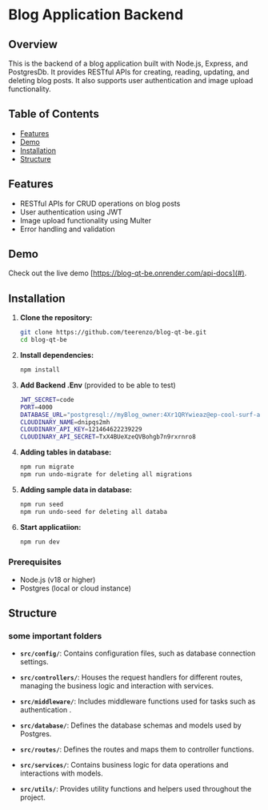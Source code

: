 # Blog Application Backend

## Overview

This is the backend of a blog application built with Node.js, Express, and PostgresDb. It provides RESTful APIs for creating, reading, updating, and deleting blog posts. It also supports user authentication and image upload functionality.

## Table of Contents

- [Features](#features)
- [Demo](#demo)
- [Installation](#installation)
- [Structure](#Structure)



## Features

- RESTful APIs for CRUD operations on blog posts
- User authentication using JWT
- Image upload functionality using Multer
- Error handling and validation

## Demo

Check out the live demo [https://blog-qt-be.onrender.com/api-docs](#).

## Installation
1. **Clone the repository:**

   ```bash
   git clone https://github.com/teerenzo/blog-qt-be.git
   cd blog-qt-be

2. **Install dependencies:**

   ```bash
   npm install
3. **Add Backend .Env** (provided to be able to test)

   ```bash
   JWT_SECRET=code
   PORT=4000
   DATABASE_URL="postgresql://myBlog_owner:4Xr1QRYwieaz@ep-cool-surf-a50w7c16.us-east-2.aws.neon.tech/myBlog?sslmode=require"
   CLOUDINARY_NAME=dnipqs2mh
   CLOUDINARY_API_KEY=121464622239229
   CLOUDINARY_API_SECRET=TxX4BUeXzeQVBohgb7n9rxrnro8  

4. **Adding tables in database:**

   ```bash
   npm run migrate  
   npm run undo-migrate for deleting all migrations

4. **Adding sample data in database:**

   ```bash
   npm run seed
   npm run undo-seed for deleting all databa

4. **Start applicatiion:**

   ```bash
   npm run dev  


### Prerequisites

- Node.js (v18 or higher)
- Postgres (local or cloud instance)


## Structure 
### some important folders
- **`src/config/`**: Contains configuration files, such as database connection settings.

- **`src/controllers/`**: Houses the request handlers for different routes, managing the business logic and interaction with services.

- **`src/middleware/`**: Includes middleware functions used for tasks such as authentication .

- **`src/database/`**: Defines the database schemas and models used by Postgres.

- **`src/routes/`**: Defines the routes and maps them to controller functions.

- **`src/services/`**: Contains business logic for data operations and interactions with models.

- **`src/utils/`**: Provides utility functions and helpers used throughout the project.

